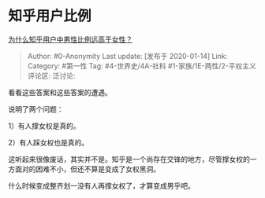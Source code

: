 # 知乎用户比例
[为什么知乎用户中男性比例远高于女性？](https://www.zhihu.com/question/320599831/answer/973554976)

> Author: #0-Anonymity
> Last update: [发布于 2020-01-14]
> Link:
> Category: #第一性
> Tag: #4-世界史/4A-社科 #1-家族/1E-两性/2-平权主义
> 评论区:
> 泛讨论:

看看这些答案和这些答案的遭遇。

说明了两个问题：

1）有人撑女权是真的。

2）有人踩女权也是真的。

这听起来很像废话，其实并不是。知乎是一个尚存在交锋的地方，尽管撑女权的一方面对的困难不小，但还不算是变成了女权黑洞。

什么时候变成整齐划一没有人再撑女权了，才算变成男乎吧。

